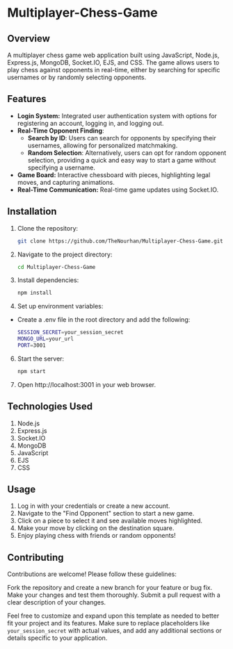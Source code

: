 # Multiplayer-Chess-Game

## Overview
A multiplayer chess game web application built using JavaScript, Node.js, Express.js, MongoDB, Socket.IO, EJS, and CSS. The game allows users to play chess against opponents in real-time, either by searching for specific usernames or by randomly selecting opponents.

## Features

- **Login System:**  Integrated user authentication system with options for registering an account, logging in, and logging out.
- **Real-Time Opponent Finding**:
  - **Search by ID**: Users can search for opponents by specifying their usernames, allowing for personalized matchmaking.
  - **Random Selection**: Alternatively, users can opt for random opponent selection, providing a quick and easy way to start a game without specifying a username.
- **Game Board:** Interactive chessboard with pieces, highlighting legal moves, and capturing animations.
- **Real-Time Communication:** Real-time game updates using Socket.IO.

## Installation

1. Clone the repository:

   ```bash
   git clone https://github.com/TheNourhan/Multiplayer-Chess-Game.git
   ```

2. Navigate to the project directory:
    ```bash
    cd Multiplayer-Chess-Game
    ```

3. Install dependencies:
    ```bash
    npm install
    ```
4. Set up environment variables:
- Create a .env file in the root directory and add the following:

    ```bash
    SESSION_SECRET=your_session_secret
    MONGO_URL=your_url
    PORT=3001
    ```
6. Start the server:
    ```bash
    npm start
    ```
7. Open http://localhost:3001 in your web browser.

## Technologies Used
1. Node.js
2. Express.js
3. Socket.IO
4. MongoDB
5. JavaScript
6. EJS
7. CSS
   
## Usage
1. Log in with your credentials or create a new account.
2. Navigate to the "Find Opponent" section to start a new game.
3. Click on a piece to select it and see available moves highlighted.
4. Make your move by clicking on the destination square.
5. Enjoy playing chess with friends or random opponents!

## Contributing
Contributions are welcome! Please follow these guidelines:

Fork the repository and create a new branch for your feature or bug fix.
Make your changes and test them thoroughly.
Submit a pull request with a clear description of your changes.


Feel free to customize and expand upon this template as needed to better fit your project and its features. Make sure to replace placeholders like `your_session_secret` with actual values, and add any additional sections or details specific to your application.
